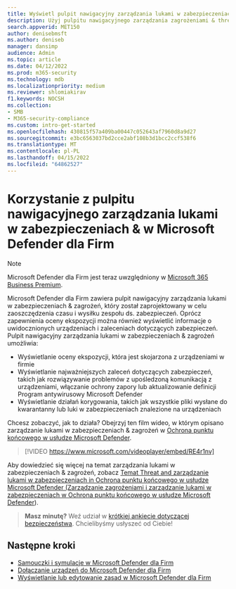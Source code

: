 ```yaml
---
title: Wyświetl pulpit nawigacyjny zarządzania lukami w zabezpieczeniach usługi Threat & w Microsoft Defender dla Firm
description: Użyj pulpitu nawigacyjnego zarządzania zagrożeniami & threat & Threat & Vulnerability Management, aby wyświetlić ważne elementy do rozwiązania.
search.appverid: MET150
author: denisebmsft
ms.author: deniseb
manager: dansimp
audience: Admin
ms.topic: article
ms.date: 04/12/2022
ms.prod: m365-security
ms.technology: mdb
ms.localizationpriority: medium
ms.reviewer: shlomiakirav
f1.keywords: NOCSH
ms.collection:
- SMB
- M365-security-compliance
ms.custom: intro-get-started
ms.openlocfilehash: 430815f57a409ba00447c052643af7960d8a9d27
ms.sourcegitcommit: e3bc6563037bd2cce2abf108b3d1bcc2ccf538f6
ms.translationtype: MT
ms.contentlocale: pl-PL
ms.lasthandoff: 04/15/2022
ms.locfileid: "64862527"
---
```

# <a name="use-your-threat--vulnerability-management-dashboard-in-microsoft-defender-for-business"></a>Korzystanie z pulpitu nawigacyjnego zarządzania lukami w zabezpieczeniach & w Microsoft Defender dla Firm

> [!NOTE]
> Microsoft Defender dla Firm jest teraz uwzględniony w [Microsoft 365 Business Premium](../../business-premium/index.md). 

Microsoft Defender dla Firm zawiera pulpit nawigacyjny zarządzania lukami w zabezpieczeniach & zagrożeń, który został zaprojektowany w celu zaoszczędzenia czasu i wysiłku zespołu ds. zabezpieczeń. Oprócz zapewnienia oceny ekspozycji można również wyświetlić informacje o uwidocznionych urządzeniach i zaleceniach dotyczących zabezpieczeń. Pulpit nawigacyjny zarządzania lukami w zabezpieczeniach & zagrożeń umożliwia:

- Wyświetlanie oceny ekspozycji, która jest skojarzona z urządzeniami w firmie
- Wyświetlanie najważniejszych zaleceń dotyczących zabezpieczeń, takich jak rozwiązywanie problemów z upośledzoną komunikacją z urządzeniami, włączanie ochrony zapory lub aktualizowanie definicji Program antywirusowy Microsoft Defender
- Wyświetlanie działań korygowania, takich jak wszystkie pliki wysłane do kwarantanny lub luki w zabezpieczeniach znalezione na urządzeniach

Chcesz zobaczyć, jak to działa? Obejrzyj ten film wideo, w którym opisano zarządzanie lukami w zabezpieczeniach & zagrożeń w [Ochrona punktu końcowego w usłudze Microsoft Defender](../defender-endpoint/microsoft-defender-endpoint.md).

> [!VIDEO https://www.microsoft.com/videoplayer/embed/RE4r1nv]

Aby dowiedzieć się więcej na temat zarządzania lukami w zabezpieczeniach & zagrożeń, zobacz [Temat Threat and zarządzanie lukami w zabezpieczeniach in Ochrona punktu końcowego w usłudze Microsoft Defender (Zarządzanie zagrożeniami i zarządzanie lukami w zabezpieczeniach w Ochrona punktu końcowego w usłudze Microsoft Defender](../defender-endpoint/next-gen-threat-and-vuln-mgt.md)).

>
> **Masz minutę?**
> Weź udział w <a href="https://microsoft.qualtrics.com/jfe/form/SV_0JPjTPHGEWTQr4y" target="_blank">krótkiej ankiecie dotyczącej bezpieczeństwa</a>. Chcielibyśmy usłyszeć od Ciebie!
>

## <a name="next-steps"></a>Następne kroki

- [Samouczki i symulacje w Microsoft Defender dla Firm](mdb-tutorials.md)
- [Dołączanie urządzeń do Microsoft Defender dla Firm](mdb-onboard-devices.md)
- [Wyświetlanie lub edytowanie zasad w Microsoft Defender dla Firm](mdb-view-edit-create-policies.md)